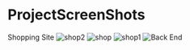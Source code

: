 
# ProjectScreenShots

Shopping Site
![shop2](https://user-images.githubusercontent.com/59223300/112625583-2770cb80-8e55-11eb-8726-56b22bd1c9d3.png)
![shop](https://user-images.githubusercontent.com/59223300/112625593-2a6bbc00-8e55-11eb-9787-c064c9fceb94.png)
![shop1](https://user-images.githubusercontent.com/59223300/112625600-2d66ac80-8e55-11eb-8b1b-730149eb9a3e.png)
![Back End](https://user-images.githubusercontent.com/65941224/133071844-01063532-0148-4f43-813b-50a67cb69ef8.jpg)
